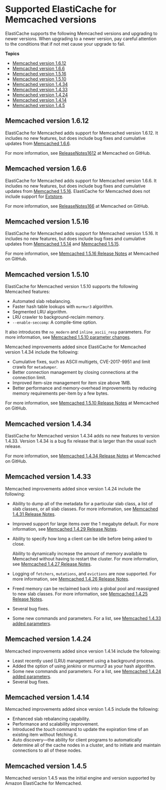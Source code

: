 # Supported ElastiCache for Memcached versions<a name="supported-engine-versions"></a>

ElastiCache supports the following Memcached versions and upgrading to newer versions\. When upgrading to a newer version, pay careful attention to the conditions that if not met cause your upgrade to fail\.

**Topics**
+ [Memcached version 1\.6\.12](#memcached-version-1-6-12)
+ [Memcached version 1\.6\.6](#memcached-version-1-6-6)
+ [Memcached version 1\.5\.16](#memcached-version-1-5-16)
+ [Memcached version 1\.5\.10](#memcached-version-1-5-10)
+ [Memcached version 1\.4\.34](#memcached-version-1-4-34)
+ [Memcached version 1\.4\.33](#memcached-version-1-4-33)
+ [Memcached version 1\.4\.24](#memcached-version-1-4-24)
+ [Memcached version 1\.4\.14](#memcached-version-1-4-14)
+ [Memcached version 1\.4\.5](#memcached-version-1-4-5)

## Memcached version 1\.6\.12<a name="memcached-version-1-6-12"></a>

ElastiCache for Memcached adds support for Memcached version 1\.6\.12\. It includes no new features, but does include bug fixes and cumulative updates from [Memcached 1\.6\.6](https://github.com/memcached/memcached/wiki/ReleaseNotes166)\. 

For more information, see [ReleaseNotes1612](https://github.com/memcached/memcached/wiki/ReleaseNotes1612) at Memcached on GitHub\.

## Memcached version 1\.6\.6<a name="memcached-version-1-6-6"></a>

ElastiCache for Memcached adds support for Memcached version 1\.6\.6\. It includes no new features, but does include bug fixes and cumulative updates from [Memcached 1\.5\.16](https://github.com/memcached/memcached/wiki/ReleaseNotes1.5.16)\. ElastiCache for Memcached does not include support for [Extstore](https://memcached.org/extstore)\.

For more information, see [ReleaseNotes166](https://github.com/memcached/memcached/wiki/ReleaseNotes166) at Memcached on GitHub\.

## Memcached version 1\.5\.16<a name="memcached-version-1-5-16"></a>

ElastiCache for Memcached adds support for Memcached version 1\.5\.16\. It includes no new features, but does include bug fixes and cumulative updates from [Memcached 1\.5\.14](https://github.com/memcached/memcached/wiki/ReleaseNotes1514) and [Memcached 1\.5\.15](https://github.com/memcached/memcached/wiki/ReleaseNotes1515)\.

For more information, see [Memcached 1\.5\.16 Release Notes](https://github.com/memcached/memcached/wiki/ReleaseNotes1516) at Memcached on GitHub\.

## Memcached version 1\.5\.10<a name="memcached-version-1-5-10"></a>

ElastiCache for Memcached version 1\.5\.10 supports the following Memcached features:
+ Automated slab rebalancing\.
+ Faster hash table lookups with `murmur3` algorithm\.
+ Segmented LRU algorithm\.
+ LRU crawler to background\-reclaim memory\.
+ `--enable-seccomp`: A compile\-time option\.

It also introduces the `no_modern` and `inline_ascii_resp` parameters\. For more information, see [Memcached 1\.5\.10 parameter changes](ParameterGroups.Memcached.md#ParameterGroups.Memcached.1-5-10)\.

Memcached improvements added since ElastiCache for Memcached version 1\.4\.34 include the following:
+ Cumulative fixes, such as ASCII multigets, CVE\-2017\-9951 and limit crawls for `metadumper`\. 
+ Better connection management by closing connections at the connection limit\. 
+ Improved item\-size management for item size above 1MB\. 
+ Better performance and memory\-overhead improvements by reducing memory requirements per\-item by a few bytes\.

For more information, see [Memcached 1\.5\.10 Release Notes](https://github.com/memcached/memcached/wiki/ReleaseNotes1510) at Memcached on GitHub\.

## Memcached version 1\.4\.34<a name="memcached-version-1-4-34"></a>

ElastiCache for Memcached version 1\.4\.34 adds no new features to version 1\.4\.33\. Version 1\.4\.34 is a bug fix release that is larger than the usual such release\.

For more information, see [Memcached 1\.4\.34 Release Notes](https://github.com/memcached/memcached/wiki/ReleaseNotes1434) at Memcached on GitHub\.

## Memcached version 1\.4\.33<a name="memcached-version-1-4-33"></a>

Memcached improvements added since version 1\.4\.24 include the following:
+ Ability to dump all of the metadata for a particular slab class, a list of slab classes, or all slab classes\. For more information, see [Memcached 1\.4\.31 Release Notes](https://github.com/memcached/memcached/wiki/ReleaseNotes1431)\.
+ Improved support for large items over the 1 megabyte default\. For more information, see [Memcached 1\.4\.29 Release Notes](https://github.com/memcached/memcached/wiki/ReleaseNotes1429)\.
+ Ability to specify how long a client can be idle before being asked to close\.

  Ability to dynamically increase the amount of memory available to Memcached without having to restart the cluster\. For more information, see [Memcached 1\.4\.27 Release Notes](https://github.com/memcached/memcached/wiki/ReleaseNotes1427)\.
+ Logging of `fetchers`, `mutations`, and `evictions` are now supported\. For more information, see [Memcached 1\.4\.26 Release Notes](https://github.com/memcached/memcached/wiki/ReleaseNotes1426)\.
+ Freed memory can be reclaimed back into a global pool and reassigned to new slab classes\. For more information, see [Memcached 1\.4\.25 Release Notes](https://github.com/memcached/memcached/wiki/ReleaseNotes1425)\.
+ Several bug fixes\.
+ Some new commands and parameters\. For a list, see [Memcached 1\.4\.33 added parameters](ParameterGroups.Memcached.md#ParameterGroups.Memcached.1-4-33)\.

## Memcached version 1\.4\.24<a name="memcached-version-1-4-24"></a>

Memcached improvements added since version 1\.4\.14 include the following:
+ Least recently used \(LRU\) management using a background process\.
+ Added the option of using *jenkins* or *murmur3* as your hash algorithm\.
+ Some new commands and parameters\. For a list, see [Memcached 1\.4\.24 added parameters](ParameterGroups.Memcached.md#ParameterGroups.Memcached.1-4-24)\.
+ Several bug fixes\.

## Memcached version 1\.4\.14<a name="memcached-version-1-4-14"></a>

Memcached improvements added since version 1\.4\.5 include the following:
+ Enhanced slab rebalancing capability\.
+ Performance and scalability improvement\.
+ Introduced the *touch* command to update the expiration time of an existing item without fetching it\.
+ Auto discovery—the ability for client programs to automatically determine all of the cache nodes in a cluster, and to initiate and maintain connections to all of these nodes\.

## Memcached version 1\.4\.5<a name="memcached-version-1-4-5"></a>

Memcached version 1\.4\.5 was the initial engine and version supported by Amazon ElastiCache for Memcached\.